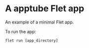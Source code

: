 # A apptube Flet app

An example of a minimal Flet app.

To run the app:

```
flet run [app_directory]
```